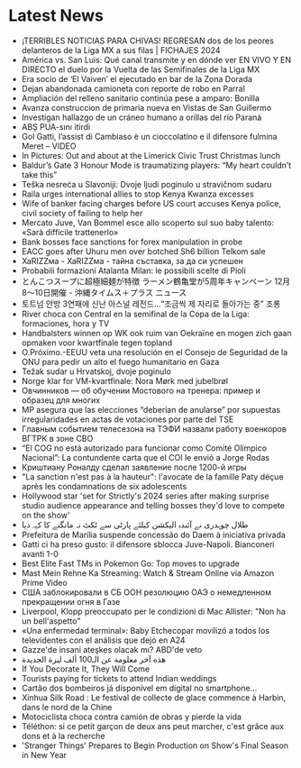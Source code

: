 # Latest News
-  ¡TERRIBLES NOTICIAS PARA CHIVAS! REGRESAN dos de los peores delanteros de la Liga MX a sus filas | FICHAJES 2024
-  América vs. San Luis: Qué canal transmite y en dónde ver EN VIVO Y EN DIRECTO el duelo por la Vuelta de las Semifinales de la Liga MX
-  Era socio de ‘El Vaiven’ el ejecutado en bar de la Zona Dorada
-  Dejan abandonada camioneta con reporte de robo en Parral
-  Ampliación del relleno sanitario continúa pese a amparo: Bonilla
-  Avanza construccion de primaria nueva en Vistas de San Guillermo
-  Investigan hallazgo de un cráneo humano a orillas del río Paraná
-  ABŞ PUA-sını itirdi
-  Gol Gatti, l’assist di Cambiaso è un cioccolatino e il difensore fulmina Meret – VIDEO
-  In Pictures: Out and about at the Limerick Civic Trust Christmas lunch
-  Baldur’s Gate 3 Honour Mode is traumatizing players: “My heart couldn’t take this”
-  Teška nesreća u Slavoniji: Dvoje ljudi poginulo u stravičnom sudaru
-  Raila urges international allies to stop Kenya Kwanza excesses
-  Wife of banker facing charges before US court accuses Kenya police, civil society of failing to help her
-  Mercato Juve, Van Bommel esce allo scoperto sul suo baby talento: «Sarà difficile trattenerlo»
-  Bank bosses face sanctions for forex manipulation in probe
-  EACC goes after Uhuru men over botched Sh6 billion Telkom sale
-  ХаRIZZма - ХаRIZZма - тайна съставка, за да си успешен
-  Probabili formazioni Atalanta Milan: le possibili scelte di Pioli
-  とんこつスープに超極細麺が特徴 ラーメン鶴亀堂が5周年キャンペーン 12月8～10日開催 - 沖縄タイムス＋プラス ニュース
-  토트넘 안방 3연패에 신난 아스널 레전드…“조금씩 제 자리로 돌아가는 중” 조롱
-  River choca con Central en la semifinal de la Copa de la Liga: formaciones, hora y TV
-  Handbalsters winnen op WK ook ruim van Oekraïne en mogen zich gaan opmaken voor kwartfinale tegen topland
-  O.Próximo.-EEUU veta una resolución en el Consejo de Seguridad de la ONU para pedir un alto el fuego humanitario en Gaza
-  Težak sudar u Hrvatskoj, dvoje poginulo
-  Norge klar for VM-kvartfinale: Nora Mørk med jubelbrøl
-  Овчинников — об обучении Мостового на тренера: пример и образец для многих
-  MP asegura que las elecciones “deberían de anularse” por supuestas irregularidades en actas de votaciones por parte del TSE
-  Главным событием телесезона на ТЭФИ назвали работу военкоров ВГТРК в зоне СВО
-  “El COG no está autorizado para funcionar como Comité Olímpico Nacional”: La contundente carta que el COI le envió a Jorge Rodas
-  Криштиану Роналду сделал заявление после 1200-й игры
-  "La sanction n'est pas à la hauteur": l'avocate de la famille Paty déçue après les condamnations de six adolescents
-  Hollywood star 'set for Strictly's 2024 series after making surprise studio audience appearance and telling bosses they'd love to compete on the show'
-  طلال چوہدری نے آئندہ الیکشن کیلئے پارٹی سے ٹکٹ نہ مانگنے کا کہہ دیا
-  Prefeitura de Marília suspende concessão do Daem à iniciativa privada
-  Gatti ci ha preso gusto: il difensore sblocca Juve-Napoli. Bianconeri avanti 1-0
-  Best Elite Fast TMs in Pokemon Go: Top moves to upgrade
-  Mast Mein Rehne Ka Streaming: Watch & Stream Online via Amazon Prime Video
-  США заблокировали в СБ ООН резолюцию ОАЭ о немедленном прекращении огня в Газе
-  Liverpool, Klopp preoccupato per le condizioni di Mac Allister: "Non ha un bell'aspetto"
-  «Una enfermedad terminal»: Baby Etchecopar movilizó a todos los televidentes con el análisis que dejó en A24
-  Gazze'de insani ateşkes olacak mı? ABD'de veto
-  هذه آخر معلومة عن الـ100 ألف ليرة الجديدة
-  If You Decorate It, They Will Come
-  Tourists paying for tickets to attend Indian weddings
-  Cartão dos bombeiros já disponível em digital no smartphone…
-  Xinhua Silk Road : Le festival de collecte de glace commence à Harbin, dans le nord de la Chine
-  Motociclista choca contra camión de obras y pierde la vida
-  Téléthon: si ce petit garçon de deux ans peut marcher, c'est grâce aux dons et à la recherche
-  'Stranger Things' Prepares to Begin Production on Show's Final Season in New Year
